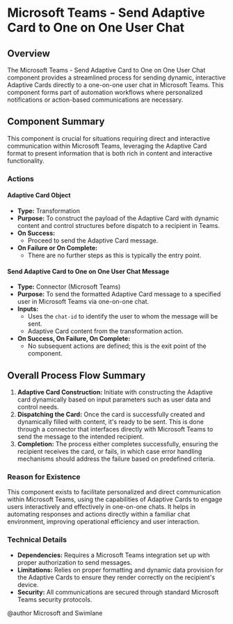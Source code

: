 # Microsoft Teams - Send Adaptive Card to One on One User Chat

## Overview
The Microsoft Teams - Send Adaptive Card to One on One User Chat component provides a streamlined process for sending dynamic, interactive Adaptive Cards directly to a one-on-one user chat in Microsoft Teams. This component forms part of automation workflows where personalized notifications or action-based communications are necessary.

## Component Summary
This component is crucial for situations requiring direct and interactive communication within Microsoft Teams, leveraging the Adaptive Card format to present information that is both rich in content and interactive functionality.

### Actions
#### Adaptive Card Object
- **Type:** Transformation
- **Purpose:** To construct the payload of the Adaptive Card with dynamic content and control structures before dispatch to a recipient in Teams.
- **On Success:**
  - Proceed to send the Adaptive Card message.
- **On Failure or On Complete:**
  - There are no further steps as this is typically the entry point.

#### Send Adaptive Card to One on One User Chat Message
- **Type:** Connector (Microsoft Teams)
- **Purpose:** To send the formatted Adaptive Card message to a specified user in Microsoft Teams via one-on-one chat.
- **Inputs:**
  - Uses the `chat-id` to identify the user to whom the message will be sent.
  - Adaptive Card content from the transformation action.
- **On Success, On Failure, On Complete:**
  - No subsequent actions are defined; this is the exit point of the component.

## Overall Process Flow Summary
1. **Adaptive Card Construction:** Initiate with constructing the Adaptive card dynamically based on input parameters such as user data and control needs.
2. **Dispatching the Card:** Once the card is successfully created and dynamically filled with content, it's ready to be sent. This is done through a connector that interfaces directly with Microsoft Teams to send the message to the intended recipient.
3. **Completion:** The process either completes successfully, ensuring the recipient receives the card, or fails, in which case error handling mechanisms should address the failure based on predefined criteria.

### Reason for Existence
This component exists to facilitate personalized and direct communication within Microsoft Teams, using the capabilities of Adaptive Cards to engage users interactively and effectively in one-on-one chats. It helps in automating responses and actions directly within a familiar chat environment, improving operational efficiency and user interaction.

### Technical Details
- **Dependencies:** Requires a Microsoft Teams integration set up with proper authorization to send messages.
- **Limitations:** Relies on proper formatting and dynamic data provision for the Adaptive Cards to ensure they render correctly on the recipient's device.
- **Security:** All communications are secured through standard Microsoft Teams security protocols.

@author Microsoft and Swimlane
